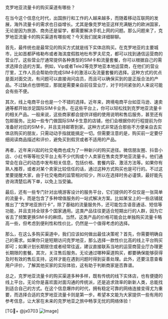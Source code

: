 克罗地亚流量卡的购买渠道有哪些？

在当今这个信息化时代，出国旅行和工作的人越来越多，而随着移动互联网的发展，海外流量卡的需求也日益增长。尤其是像克罗地亚这样充满魅力的欧洲国家，无论是因为旅游、商务还是留学，都需要解决手机上网的问题。那么问题来了，克罗地亚流量卡的购买渠道有哪些呢？今天我们就来详细聊聊。

首先，最传统也是最常见的购买方式就是线下实体店购买。在克罗地亚的主要城市，比如首都萨格勒布或者海滨度假胜地杜布罗夫尼克，都可以找到通信运营商的营业厅。这些营业厅通常提供各种类型的SIM卡和流量套餐，你可以根据自己的需求选择合适的方案。例如，Vip或者Tele2等克罗地亚本地运营商，在他们的营业厅里，工作人员会帮助你完成SIM卡的激活以及流量套餐的选择。这种方式的优点是面对面交流，有问题可以直接询问店员，而且可以确保买到的是正版合法的产品。不过缺点也很明显，那就是需要亲自前往营业厅，对于时间紧张的人来说可能会有些不便。

其次，线上电商平台也是一个不错的选择。近年来，跨境电商平台如亚马逊、速卖通等都开始涉足国际SIM卡业务。在这些平台上，你可以轻松找到克罗地亚流量卡的相关产品。一般来说，这些商家都会提供详细的使用说明和售后服务，甚至还有包邮服务。比如一些专门做国际SIM卡生意的店铺，他们会根据你的行程提前为你准备好对应的SIM卡，并且支持邮寄到家。这种方式非常适合那些不方便亲自去实体店购买的朋友，只需动动手指就能搞定一切。但需要注意的是，购买前一定要仔细阅读商品描述和评价，避免买到假货或者不适用的产品。

再者，近年来兴起的社交电商也成为了一种新兴的购买途径。微信朋友圈、抖音小店、小红书等等社交平台上有不少代购或个人卖家在售卖克罗地亚流量卡。他们通常会在自己的动态中发布相关信息，包括价格、套餐内容、激活方法等。如果你有熟人推荐，或者对某个卖家比较信任的话，通过这种方式购买也是可行的。不过这里要提醒大家，由于社交电商的监管相对较少，所以在选择时务必谨慎，最好能先咨询清楚后再下单，以免上当受骗。

最后，还有一些专门针对出境游客设计的服务平台，它们提供的不仅仅是一张简单的流量卡，而是包含了多种增值服务的一站式解决方案。比如某宝上的一些店铺就推出了“克罗地亚旅行卡”，除了基础的流量服务外，还可能包含语音通话、短信等功能，并且支持全球多个国家通用。这类产品往往更适合短期出行的人群，因为它省去了频繁更换SIM卡的麻烦。当然，这类产品的价格可能会比单独购买流量卡略高一些，但考虑到便利性和性价比，仍然是一个值得考虑的选择。

那么，在这么多购买渠道中，我们应该如何做出最佳决策呢？首先，你需要明确自己的需求。如果你只是短期访问克罗地亚，那么选择一款性价比高的线上平台购买即可；如果计划长期居住或者经常往返，建议直接联系当地的运营商营业厅办理更长期限的套餐。其次，关注售后服务。无论通过哪种渠道购买，都要确保能够获得及时有效的售后支持，这样才能在遇到问题时得到妥善处理。此外，还要注意查看用户评价，了解其他买家的实际体验，这有助于判断商家是否靠谱。

总之，克罗地亚流量卡的购买渠道多种多样，既有传统的线下实体店，也有便捷的线上平台。无论你是喜欢面对面沟通的传统派，还是追求效率的新新人类，总能找到适合自己的方式。在这个信息爆炸的时代，拥有稳定可靠的网络连接变得尤为重要，而选择合适的克罗地亚流量卡则是第一步。希望本文能为大家提供一些有用的参考信息，让大家在未来的克罗地亚之旅中畅享无忧的网络体验！

[TG💪+ @jx0703 ![Image](https://github.com/user-attachments/assets/dbca1d08-cadb-493c-b0ec-ad6f7a83f270)]
